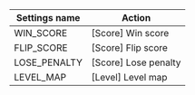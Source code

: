 | Settings name | Action |
|---------------|--------|
| WIN_SCORE | [Score] Win score |
| FLIP_SCORE | [Score] Flip score |
| LOSE_PENALTY | [Score] Lose penalty |
| LEVEL_MAP | [Level] Level map |
